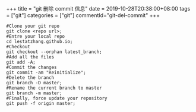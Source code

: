 +++
title = "git 删除 commit 信息"
date = 2019-10-28T20:38:00+08:00
tags = ["git"]
categories = ["git"]
commentId="git-del-commit"
+++

```
#Clone your git repo
git clone <repo url>;
#Entre your local repo
cd lestatzhang.github.io;
#Checkout
git checkout --orphan latest_branch;
#Add all the files
git add -A;
#Commit the changes
git commit -am "Reinitialize";
#Delete the branch
git branch -D master;
#Rename the current branch to master
git branch -m master;
#Finally, force update your repository
git push -f origin master;
```
